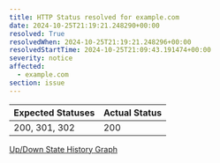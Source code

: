 ```yaml
---
title: HTTP Status resolved for example.com
date: 2024-10-25T21:19:21.248290+00:00
resolved: True
resolvedWhen: 2024-10-25T21:19:21.248296+00:00
resolvedStartTime: 2024-10-25T21:09:43.191474+00:00
severity: notice
affected:
  - example.com
section: issue
---
```


| Expected Statuses | Actual Status  |
|-------------------|----------------|
| 200, 301, 302 | 200 |


[Up/Down State History Graph](example.com-http.html)
